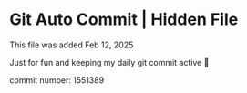 # Git Auto Commit | Hidden File

This file was added Feb 12, 2025

Just for fun and keeping my daily git commit active 🤪

commit number: 1551389
